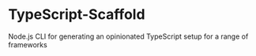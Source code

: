 # TypeScript-Scaffold

Node.js CLI for generating an opinionated TypeScript setup for a range of frameworks
